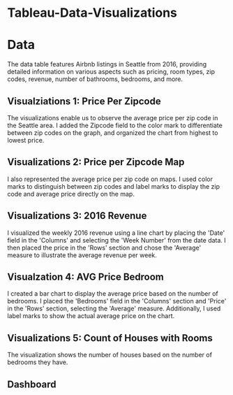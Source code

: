 # Tableau-Data-Visualizations

# Data 
The data table features Airbnb listings in Seattle from 2016, providing detailed information on various aspects such as pricing, room types, zip codes, revenue, number of bathrooms, bedrooms, and more.

## Visualziations 1: Price Per Zipcode
The visualizations enable us to observe the average price per zip code in the Seattle area. I added the Zipcode field to the color mark to differentiate between zip codes on the graph, and organized the chart from highest to lowest price.



## Visualizations 2: Price per Zipcode Map
I also represented the average price per zip code on maps. I used color marks to distinguish between zip codes and label marks to display the zip code and average price directly on the map.

## Visualizations 3: 2016 Revenue
I visualized the weekly 2016 revenue using a line chart by placing the 'Date' field in the 'Columns' and selecting the 'Week Number' from the date data. I then placed the price in the 'Rows' section and chose the 'Average' measure to illustrate the average revenue per week.

## Visualzation 4: AVG Price Bedroom
I created a bar chart to display the average price based on the number of bedrooms. I placed the 'Bedrooms' field in the 'Columns' section and 'Price' in the 'Rows' section, selecting the 'Average' measure. Additionally, I used label marks to show the actual average price on the chart.

## Visualizations 5: Count of Houses with Rooms
The visualization shows the number of houses based on the number of bedrooms they have.

## Dashboard










































